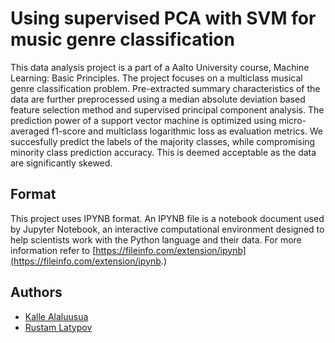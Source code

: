 # Using supervised PCA with SVM for music genre classification 

This data analysis project is a part of a Aalto University course, Machine Learning: Basic Principles. The project focuses on a multiclass musical genre classification problem. Pre-extracted summary characteristics of the data are further preprocessed using a median absolute deviation based feature selection method and supervised principal component analysis. The prediction power of a support vector machine is optimized using micro-averaged f1-score and multiclass logarithmic loss as evaluation metrics. We succesfully predict the labels of the majority classes, while compromising minority class prediction accuracy. This is deemed acceptable as the data are significantly skewed.

## Format

This project uses IPYNB format. An IPYNB file is a notebook document used by Jupyter Notebook, an interactive computational environment designed to help scientists work with the Python language and their data. For more information refer to [https://fileinfo.com/extension/ipynb](https://fileinfo.com/extension/ipynb.)

## Authors

- [Kalle Alaluusua](mailto:kalle.alaluusua@aalto.fi)
- [Rustam Latypov](mailto:rustam.latypov@aalto.fi)